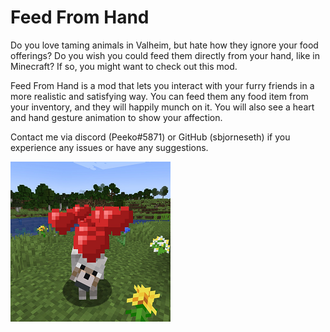 # Feed From Hand
Do you love taming animals in Valheim, but hate how they ignore your food offerings? Do you wish you could feed them directly from your hand, like in Minecraft? If so, you might want to check out this mod.

Feed From Hand is a mod that lets you interact with your furry friends in a more realistic and satisfying way. You can feed them any food item from your inventory, and they will happily munch on it. You will also see a heart and hand gesture animation to show your affection.

Contact me via discord (Peeko#5871) or GitHub (sbjorneseth) if you experience any issues or have any suggestions.

<img src="https://github.com/sbjorneseth/ValheimMods/blob/main/FeedFromHand/FeedFromHand/package/icon.png">